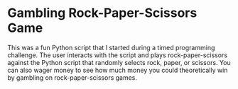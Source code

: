 # Gambling Rock-Paper-Scissors Game

This was a fun Python script that I started during a timed programming challenge. The user interacts with the script and plays rock-paper-scissors against the Python script that randomly selects rock, paper, or scissors. You can also wager money to see how much money you could theoretically win by gambling on rock-paper-scissors games.
